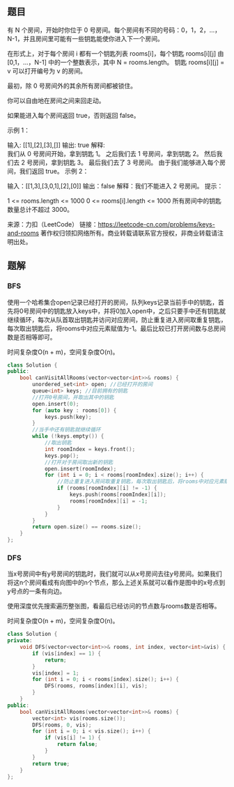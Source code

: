 ## 题目

有 N 个房间，开始时你位于 0 号房间。每个房间有不同的号码：0，1，2，...，N-1，并且房间里可能有一些钥匙能使你进入下一个房间。

在形式上，对于每个房间 i 都有一个钥匙列表 rooms[i]，每个钥匙 rooms[i][j] 由 [0,1，...，N-1] 中的一个整数表示，其中 N = rooms.length。 钥匙 rooms[i][j] = v 可以打开编号为 v 的房间。

最初，除 0 号房间外的其余所有房间都被锁住。

你可以自由地在房间之间来回走动。

如果能进入每个房间返回 true，否则返回 false。

示例 1：

输入: [[1],[2],[3],[]]
输出: true
解释:  
我们从 0 号房间开始，拿到钥匙 1。
之后我们去 1 号房间，拿到钥匙 2。
然后我们去 2 号房间，拿到钥匙 3。
最后我们去了 3 号房间。
由于我们能够进入每个房间，我们返回 true。
示例 2：

输入：[[1,3],[3,0,1],[2],[0]]
输出：false
解释：我们不能进入 2 号房间。
提示：

1 <= rooms.length <= 1000
0 <= rooms[i].length <= 1000
所有房间中的钥匙数量总计不超过 3000。

来源：力扣（LeetCode）
链接：https://leetcode-cn.com/problems/keys-and-rooms
著作权归领扣网络所有。商业转载请联系官方授权，非商业转载请注明出处。

## 题解

### BFS

使用一个哈希集合open记录已经打开的房间，队列keys记录当前手中的钥匙，首先将0号房间中的钥匙放入keys中，并将0加入open中，之后只要手中还有钥匙就继续循环，每次从队首取出钥匙并访问对应房间，防止重复进入房间取重复钥匙，每次取出钥匙后，将rooms中对应元素赋值为-1。最后比较已打开房间数与总房间数是否相等即可。

时间复杂度O(n + m)，空间复杂度O(n)。

```c++
class Solution {
public:
    bool canVisitAllRooms(vector<vector<int>>& rooms) {
        unordered_set<int> open; //已经打开的房间
        queue<int> keys; //目前拥有的钥匙
        //打开0号房间，并取出其中的钥匙
        open.insert(0); 
        for (auto key : rooms[0]) {
            keys.push(key);
        }
        //当手中还有钥匙就继续循环
        while (!keys.empty()) {
            //取出钥匙
            int roomIndex = keys.front();
            keys.pop();
            //打开对于房间取出新的钥匙
            open.insert(roomIndex);
            for (int i = 0; i < rooms[roomIndex].size(); i++) {
                //防止重复进入房间取重复钥匙，每次取出钥匙后，将rooms中对应元素赋值为-1
                if (rooms[roomIndex][i] != -1) {
                    keys.push(rooms[roomIndex][i]);
                    rooms[roomIndex][i] = -1;
                }
            }
        }
        return open.size() == rooms.size();
    }
};
```

### DFS

当x号房间中有y号房间的钥匙时，我们就可以从x号房间去往y号房间。如果我们将这n个房间看成有向图中的n个节点，那么上述关系就可以看作是图中的x号点到y号点的一条有向边。

使用深度优先搜索遍历整张图，看最后已经访问的节点数与rooms数是否相等。

时间复杂度O(n + m)，空间复杂度O(n)。

```c++
class Solution {
private:
    void DFS(vector<vector<int>>& rooms, int index, vector<int>&vis) {
        if (vis[index] == 1) {
            return;
        }
        vis[index] = 1;
        for (int i = 0; i < rooms[index].size(); i++) {
            DFS(rooms, rooms[index][i], vis);
        }
    }
public:
    bool canVisitAllRooms(vector<vector<int>>& rooms) {
        vector<int> vis(rooms.size());
        DFS(rooms, 0, vis);
        for (int i = 0; i < vis.size(); i++) {
            if (vis[i] != 1) {
                return false;
            }
        }
        return true;
    }
};
```

